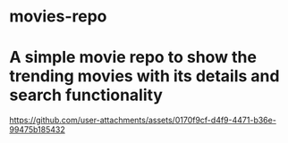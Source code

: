 # movies-repo
# A simple movie repo to show the trending movies with its details and search functionality

https://github.com/user-attachments/assets/0170f9cf-d4f9-4471-b36e-99475b185432

